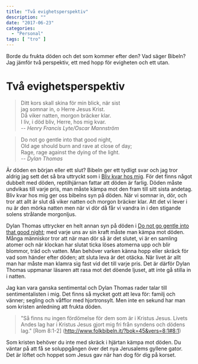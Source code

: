 ```yaml
---
title: "Två evighetsperspektiv"
description: ""
date: "2017-06-23"
categories:
  - "Personal"
tags: [ "tro" ]
---
```


Borde du frukta döden och det som kommer efter den? Vad säger Bibeln? Jag jämför två perspektiv, ett med hopp för evigheten och ett utan.

<!--more-->

# Två evighetsperspektiv

> Ditt kors skall skina för min blick, när sist  
> jag somnar in, o Herre Jesus Krist.  
> Då viker natten, morgon bräcker klar.  
> I liv, i död bliv, Herre, hos mig kvar.  
> <cite>--  Henry Francis Lyte/Oscar Mannström</cite>


> Do not go gentle into that good night,  
> Old age should burn and rave at close of day;  
> Rage, rage against the dying of the light.  
> <cite>-- Dylan Thomas</cite>

Är döden en början eller ett slut? Bibeln ger ett tydligt svar och jag tror aldrig jag sett det så bra uttryckt som i [Bliv kvar hos mig](https://sv.wikisource.org/wiki/Bliv_kvar_hos_mig_-_se_dagens_slut_%C3%A4r_n%C3%A4r#Carl_Oscar_Mannstr.C3.B6ms_.C3.B6vers.C3.A4ttning_1920). För det finns något dubbelt med döden, reptilhjärnan fattar att döden är farlig. Döden måste undvikas till varje pris, man måste kämpa mot den fram till sitt sista andetag. Bliv kvar hos mig ger oss bibelns syn på döden. När vi somnar in, dör, och tror att allt är slut då viker natten och morgon bräcker klar. Att det vi lever i nu är den mörka natten men när vi dör då får vi vandra in i den stigande solens strålande morgonljus.

Dylan Thomas uttrycker en helt annan syn på döden i [Do not go gentle into that good night](https://www.poets.org/poetsorg/poem/do-not-go-gentle-good-night); med varje uns av sin kraft måste man kämpa mot döden. Många människor tror att när man dör så är det slutet, vi är en samling atomer och när klockan har slutat ticka löses atomerna upp och blir blommor, träd och vatten. Man behöver varken känna hopp eller skräck för vad som händer efter döden; att sluta leva är det otäcka. När livet är allt man har måste man klamra sig fast vid det till varje pris. Det är därför Dylan Thomas uppmanar läsaren att rasa mot det döende ljuset, att inte gå stilla in i natten.

Jag kan vara ganska sentimental och Dylan Thomas rader talar till sentimentalisten i mig. Det finns så mycket gott att leva för: familj och vänner; segling och våfflor med hjortronsylt. Men inte en sekund har man som kristen anledning att frukta döden.

>"Så finns nu ingen fördömelse för dem som är i Kristus Jesus. Livets Andes lag har i Kristus Jesus gjort mig fri från syndens och dödens lag." [Rom 8:1-2] (http://www.folkbibeln.it/?bok=45&vers=8:1#8:1)

Som kristen behöver du inte med skräck i hjärtan kämpa mot döden. Du väntar på att få se soluppgången över det nya Jerusalems gyllene gator. Det är löftet och hoppet som Jesus gav när han dog för dig på korset.